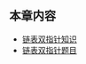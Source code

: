 ## 本章内容

- [链表双指针知识](https://github.com/itcharge/LeetCode-Py/blob/main/Contents/02.Linked-List/03.Linked-List-Two-Pointers/01.Linked-List-Two-Pointers.md)
- [链表双指针题目](https://github.com/itcharge/LeetCode-Py/blob/main/Contents/02.Linked-List/03.Linked-List-Two-Pointers/02.Linked-List-Two-Pointers-List.md)
